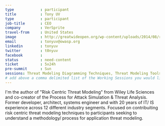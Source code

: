 ```yaml
---
type            : participant
title           : Tony UV
type            : participant
job-title       : CEO
company         : VerSprite
travel-from     : United States
image           : http://greatwideopen.org/wp-content/uploads/2014/08/rz_tonyuv.jpg
email           : tonyuv@owasp.org
linkedin        : tonyuv
twitter         : t0nyuv
facebook        :
status          : need-content
ticket          : 5x24h
pre-summit      : Sun
sessions: Threat Modeling Diagramming Techniques, Threat Modeling Tools, Threat Modeling Where do I Start?,Threat Modeling Cheat Sheet & Lightweight Threat Modeling, Threat Modeling Templates, Lightweight Threat Modeling Process, Visit Bletchley Park, Threat Modeling IoT Devices, Hands on Threat Modeling Juice Shop (Architecture), Hands on Threat Modeling Juice Shop (Deployment & Operations), Hands on Threat Modeling Juice Shop (New features), Hands on Threat Modeling Juice Shop (Purchase workflow), Hands on Threat Modeling Juice Shop (Attacking 1), Hands on Threat Modeling Juice Shop (Attacking 2), Hands on Threat Modeling Juice Shop (Fixing)
# add above a comma delimited list of the Working Sessions you would like to attend (use the session's title)
---
```

I'm the author of "Risk Centric Threat Modeling" from Wiley Life Sciences and co-creator of the Process for Attack Simulation & Threat Analysis.  Former developer, architect, systems engineer and with 20 years of IT/ IS experience across 12 different industry segments.  Focused on contribuiting risk centric threat modeling techniques to participants seeking to understand a methodology/ process for application threat modeling.  
